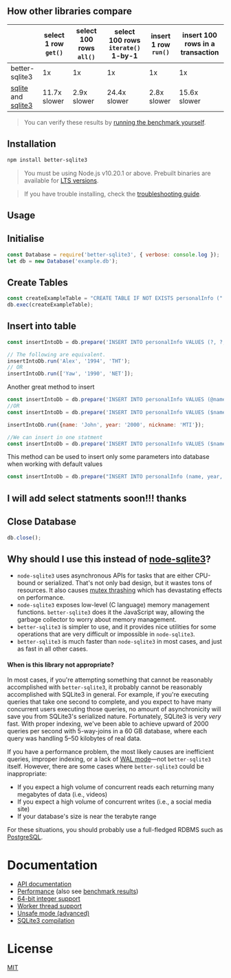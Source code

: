 ## How other libraries compare

|   |select 1 row &nbsp;`get()`&nbsp;|select 100 rows &nbsp;&nbsp;`all()`&nbsp;&nbsp;|select 100 rows `iterate()` 1-by-1|insert 1 row `run()`|insert 100 rows in a transaction|
|---|---|---|---|---|---|
|better-sqlite3|1x|1x|1x|1x|1x|
|[sqlite](https://www.npmjs.com/package/sqlite) and [sqlite3](https://www.npmjs.com/package/sqlite3)|11.7x slower|2.9x slower|24.4x slower|2.8x slower|15.6x slower|

> You can verify these results by [running the benchmark yourself](./docs/benchmark.md).

## Installation

```bash
npm install better-sqlite3
```

> You must be using Node.js v10.20.1 or above. Prebuilt binaries are available for [LTS versions](https://nodejs.org/en/about/releases/).

> If you have trouble installing, check the [troubleshooting guide](./docs/troubleshooting.md).

## Usage
## Initialise
```js
const Database = require('better-sqlite3', { verbose: console.log });
let db = new Database('example.db');
```

## Create Tables
```js
const createExampleTable = "CREATE TABLE IF NOT EXISTS personalInfo ("'name' TEXT NOT NULL, 'year' TEXT NOT NULL, 'nickName' VARCHAR(10) NOT NULL);"
db.exec(createExampleTable);
```
## Insert into table
```js
const insertIntoDb = db.prepare('INSERT INTO personalInfo VALUES (?, ?, ?)');

// The following are equivalent.
insertIntoDb.run('Alex', '1994', 'THT');
// OR
insertIntoDb.run(['Yaw', '1990', 'NET']);
```
Another great method to insert 
```js
const insertIntoDb = db.prepare('INSERT INTO personalInfo VALUES (@name, @year, @nickName)');
//OR
const insertIntoDb = db.prepare('INSERT INTO personalInfo VALUES ($name, $year, $nickName)');

insertIntoDb.run({name: 'John', year: '2000', nickname: 'MTI'});

//We can insert in one statment
const insertIntoDb = db.prepare('INSERT INTO personalInfo VALUES ($name, $year, $nickName)').run({name: 'John', year: '2000', nickname: 'MTI'});
```
This method can be used to insert only some parameters into database when working with default values
```js
const insertIntoDb = db.prepare("INSERT INTO personalInfo (name, year, nickName) VALUES (?, ?, ?)").run(['Osei', '2021', 'MIT']);
```
## I will add select statments soon!!! thanks 

## Close Database 
```js
db.close();
```

## Why should I use this instead of [node-sqlite3](https://github.com/mapbox/node-sqlite3)?

- `node-sqlite3` uses asynchronous APIs for tasks that are either CPU-bound or serialized. That's not only bad design, but it wastes tons of resources. It also causes [mutex thrashing](https://en.wikipedia.org/wiki/Resource_contention) which has devastating effects on performance.
- `node-sqlite3` exposes low-level (C language) memory management functions. `better-sqlite3` does it the JavaScript way, allowing the garbage collector to worry about memory management.
- `better-sqlite3` is simpler to use, and it provides nice utilities for some operations that are very difficult or impossible in `node-sqlite3`.
- `better-sqlite3` is much faster than `node-sqlite3` in most cases, and just as fast in all other cases.

#### When is this library not appropriate?

In most cases, if you're attempting something that cannot be reasonably accomplished with `better-sqlite3`, it probably cannot be reasonably accomplished with SQLite3 in general. For example, if you're executing queries that take one second to complete, and you expect to have many concurrent users executing those queries, no amount of asynchronicity will save you from SQLite3's serialized nature. Fortunately, SQLite3 is very *very* fast. With proper indexing, we've been able to achieve upward of 2000 queries per second with 5-way-joins in a 60 GB database, where each query was handling 5–50 kilobytes of real data.

If you have a performance problem, the most likely causes are inefficient queries, improper indexing, or a lack of [WAL mode](./docs/performance.md)—not `better-sqlite3` itself. However, there are some cases where `better-sqlite3` could be inappropriate:

- If you expect a high volume of concurrent reads each returning many megabytes of data (i.e., videos)
- If you expect a high volume of concurrent writes (i.e., a social media site)
- If your database's size is near the terabyte range

For these situations, you should probably use a full-fledged RDBMS such as [PostgreSQL](https://www.postgresql.org/).

# Documentation

- [API documentation](./docs/api.md)
- [Performance](./docs/performance.md) (also see [benchmark results](./docs/benchmark.md))
- [64-bit integer support](./docs/integer.md)
- [Worker thread support](./docs/threads.md)
- [Unsafe mode (advanced)](./docs/unsafe.md)
- [SQLite3 compilation](./docs/compilation.md)

# License

[MIT](./LICENSE)
